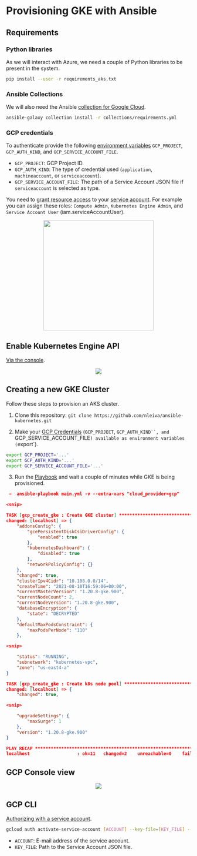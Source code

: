 # Provisioning GKE with Ansible

## Requirements

### Python libraries

As we will interact with Azure, we need a couple of Python libraries to be present in the system.

```bash
pip install --user -r requirements_aks.txt
```

### Ansible Collections

We will also need the Ansible [collection for Google Cloud](https://galaxy.ansible.com/google/cloud).

```bash
ansible-galaxy collection install -r collections/requirements.yml
```

### GCP credentials

To authenticate provide the following [environment variables](https://docs.ansible.com/ansible/latest/scenario_guides/guide_gce.html#providing-credentials-as-environment-variables) `GCP_PROJECT`, `GCP_AUTH_KIND`, and `GCP_SERVICE_ACCOUNT_FILE`.

- `GCP_PROJECT`: GCP Project ID.
- `GCP_AUTH_KIND`: The type of credential used (`application`, `machineaccount`, or `serviceaccount`).
- `GCP_SERVICE_ACCOUNT_FILE`: The path of a Service Account JSON file if `serviceaccount` is selected as type.

You need to [grant resource access](https://cloud.google.com/iam/docs/granting-changing-revoking-access#access-control-via-console) to your [service account](https://developers.google.com/identity/protocols/oauth2/service-account#creatinganaccount). For example you can assign these roles: `Compute Admin`, `Kubernetes Engine Admin`, and `Service Account User` (iam.serviceAccountUser).

<p align="center">
<img height="300" src="./pictures/iam_gke.png">
</p>

## Enable Kubernetes Engine API

[Via the console](https://console.cloud.google.com/apis/library/container.googleapis.com).

<p align="center">
<img src="./pictures/api_gke.png">
</p>

## Creating a new GKE Cluster

Follow these steps to provision an AKS cluster.

1. Clone this repository: `git clone https://github.com/nleiva/ansible-kubernetes.git`

2. Make your [GCP Credentials](https://cloud.google.com/docs/authentication/production) (`GCP_PROJECT`, `GCP_AUTH_KIND``, and `GCP_SERVICE_ACCOUNT_FILE`) available as environment variables (`export`).

```bash
export GCP_PROJECT='...'
export GCP_AUTH_KIND='...'
export GCP_SERVICE_ACCOUNT_FILE='...'
```

3. Run the [Playbook](main.yml) and wait a couple of minutes while GKE is being provisioned.

```json
 ⇨  ansible-playbook main.yml -v --extra-vars "cloud_provider=gcp"

<snip>

TASK [gcp_create_gke : Create GKE cluster] *****************************************************************************************************************************************************
changed: [localhost] => {
    "addonsConfig": {
        "gcePersistentDiskCsiDriverConfig": {
            "enabled": true
        },
        "kubernetesDashboard": {
            "disabled": true
        },
        "networkPolicyConfig": {}
    },
    "changed": true,
    "clusterIpv4Cidr": "10.108.0.0/14",
    "createTime": "2021-08-10T16:59:06+00:00",
    "currentMasterVersion": "1.20.8-gke.900",
    "currentNodeCount": 2,
    "currentNodeVersion": "1.20.8-gke.900",
    "databaseEncryption": {
        "state": "DECRYPTED"
    },
    "defaultMaxPodsConstraint": {
        "maxPodsPerNode": "110"
    },

<snip>

    "status": "RUNNING",
    "subnetwork": "kubernetes-vpc",
    "zone": "us-east4-a"
}

TASK [gcp_create_gke : Create k8s node pool] ***************************************************************************************************************************************************
changed: [localhost] => {
    "changed": true,

<snip>

    "upgradeSettings": {
        "maxSurge": 1
    },
    "version": "1.20.8-gke.900"
}

PLAY RECAP *************************************************************************************************************************************************************************************
localhost                  : ok=11   changed=2    unreachable=0    failed=0    skipped=4    rescued=0    ignored=0   

```

## GCP Console view

<p align="center">
<img src="./pictures/cluster_gke.png">
</p>

## GCP CLI

[Authorizing with a service account](https://cloud.google.com/sdk/docs/authorizing).

```bash
gcloud auth activate-service-account [ACCOUNT] --key-file=[KEY_FILE] --project=testproject
```
- `ACCOUNT`: E-mail address of the service account.
- `KEY_FILE`: Path to the Service Account JSON file.